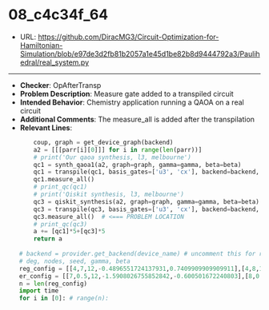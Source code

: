# 08_c4c34f_64
 - URL: https://github.com/DiracMG3/Circuit-Optimization-for-Hamiltonian-Simulation/blob/e97de3d2fb81b2057a1e45d1be82b8d9444792a3/Paulihedral/real_system.py
---
 - **Checker**: OpAfterTransp
 - **Problem Description**: Measure gate added to a transpiled circuit
 - **Intended Behavior**: Chemistry application running a QAOA on a real circuit
 - **Additional Comments**: The measure_all is added after the transpilation
 - **Relevant Lines**:
```python
       coup, graph = get_device_graph(backend)
       a2 = [[[parr[i][0]]] for i in range(len(parr))]
       # print('Our qaoa synthesis, l3, melbourne')
       qc1 = synth_qaoa1(a2, graph=graph, gamma=gamma, beta=beta)
       qc1 = transpile(qc1, basis_gates=['u3', 'cx'], backend=backend, coupling_map=coup, optimization_level=3)
       qc1.measure_all()
       # print_qc(qc1)
       # print('Qiskit synthesis, l3, melbourne')
       qc3 = qiskit_synthesis(a2, graph=graph, gamma=gamma, beta=beta)
       qc3 = transpile(qc3, basis_gates=['u3', 'cx'], backend=backend, coupling_map=coup, optimization_level=3)
       qc3.measure_all()  # <=== PROBLEM LOCATION
       # print_qc(qc3)
       a += [qc1]*5+[qc3]*5
       return a
   
   # backend = provider.get_backend(device_name) # uncomment this for real system test
   # deg, nodes, seed, gamma, beta
   reg_config = [[4,7,12,-0.4896551724137931,0.7409909909909911],[4,8,12,-0.6,1.0500000000000003],[4,9,12,-0.6,0.7725225225225225],[4,10,12,-0.593103448275862,-2.3554054054054054]]
   er_config = [[7,0.5,12,-1.5908026755852842,-0.600501672240803],[8,0.5,12,-1.6750836120401338,0.8322742474916387],[9,0.5,12,1.6329431438127089,1.6118729096989965],[10,0.5,12,0.49515050167224084,3.0657190635451506]]
   n = len(reg_config)
   import time
   for i in [0]: # range(n):
```